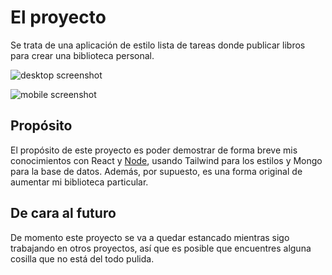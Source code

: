 
# El proyecto

Se trata de una aplicación de estilo lista de tareas donde publicar libros para crear una biblioteca personal.

![desktop screenshot](https://res.cloudinary.com/dsxnjgo2i/image/upload/v1661241153/Recruiter%20Library/tabs_desktop_a2btiy.png)

![mobile screenshot](https://res.cloudinary.com/dsxnjgo2i/image/upload/v1661241152/Recruiter%20Library/tabs_mobile_uu9i0q.png)


## Propósito

El propósito de este proyecto es poder demostrar de forma breve mis conocimientos con React y [Node](https://github.com/miguel-hv/api-library), usando Tailwind para los estilos y Mongo para la base de datos. 
Además, por supuesto, es una forma original de aumentar mi biblioteca particular.


## De cara al futuro

De momento este proyecto se va a quedar estancado mientras sigo trabajando en otros proyectos, así que es posible que encuentres alguna cosilla que no está del todo pulida. 


